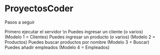 # ProyectosCoder

Pasos a seguir

Primero ejecutar el servidor \n
Puedes ingresar un cliente (o varios) (Modelo 1 = Clientes)
Puedes ingresar un producto (o varios) (Modelo 2 = Productos)
Puedes buscar productos por nombre (Modelo 3 = Buscar)
Puedes añadir empleados (Modelo 4 = Empleados)
